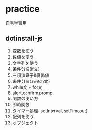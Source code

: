 # practice
自宅学習用

## dotinstall-js
1. 変数を使う
2. 数値を使う
3. 文字列を使う
4. 条件分岐(if文)
5. 三項演算子&amp;真偽値
6. 条件分岐(switch文)
7. while文 + for文
8. alert,confirm,prompt
9. 関数の使い方
10. 即時関数
11. タイマー処理( setInterval､setTimeout)
12. 配列を使う
13. オブジェクト
